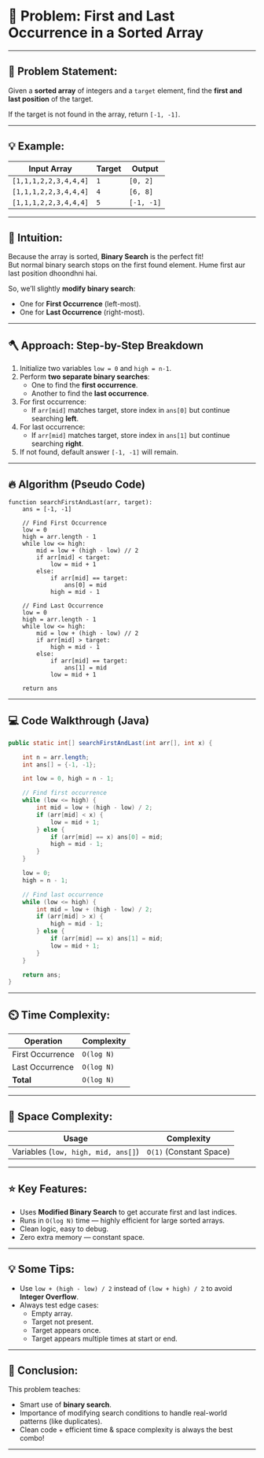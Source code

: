 

# 🎯 Problem: First and Last Occurrence in a Sorted Array

---

## 🧠 Problem Statement:

Given a **sorted array** of integers and a `target` element, find the **first and last position** of the target.

If the target is not found in the array, return `[-1, -1]`.

---

## 💡 Example:

| Input Array | Target | Output |
|-------------|--------|--------|
| `[1,1,1,2,2,3,4,4,4]` | `1` | `[0, 2]` |
| `[1,1,1,2,2,3,4,4,4]` | `4` | `[6, 8]` |
| `[1,1,1,2,2,3,4,4,4]` | `5` | `[-1, -1]` |

---

## 💭 Intuition:

Because the array is sorted, **Binary Search** is the perfect fit!  
But normal binary search stops on the first found element. Hume first aur last position dhoondhni hai.  

So, we’ll slightly **modify binary search**:
- One for **First Occurrence** (left-most).
- One for **Last Occurrence** (right-most).

---

## 🪓 Approach: Step-by-Step Breakdown

1. Initialize two variables `low = 0` and `high = n-1`.
2. Perform **two separate binary searches**:
   - One to find the **first occurrence**.
   - Another to find the **last occurrence**.
3. For first occurrence:
   - If `arr[mid]` matches target, store index in `ans[0]` but continue searching **left**.
4. For last occurrence:
   - If `arr[mid]` matches target, store index in `ans[1]` but continue searching **right**.
5. If not found, default answer `[-1, -1]` will remain.

---

## 🔥 Algorithm (Pseudo Code)

```
function searchFirstAndLast(arr, target):
    ans = [-1, -1]
    
    // Find First Occurrence
    low = 0
    high = arr.length - 1
    while low <= high:
        mid = low + (high - low) // 2
        if arr[mid] < target:
            low = mid + 1
        else:
            if arr[mid] == target:
                ans[0] = mid
            high = mid - 1

    // Find Last Occurrence
    low = 0
    high = arr.length - 1
    while low <= high:
        mid = low + (high - low) // 2
        if arr[mid] > target:
            high = mid - 1
        else:
            if arr[mid] == target:
                ans[1] = mid
            low = mid + 1

    return ans
```

---

## 💻 Code Walkthrough (Java)

```java
public static int[] searchFirstAndLast(int arr[], int x) {

    int n = arr.length;
    int ans[] = {-1, -1};

    int low = 0, high = n - 1;

    // Find first occurrence
    while (low <= high) {
        int mid = low + (high - low) / 2;
        if (arr[mid] < x) {
            low = mid + 1;
        } else {
            if (arr[mid] == x) ans[0] = mid;
            high = mid - 1;
        }
    }

    low = 0;
    high = n - 1;

    // Find last occurrence
    while (low <= high) {
        int mid = low + (high - low) / 2;
        if (arr[mid] > x) {
            high = mid - 1;
        } else {
            if (arr[mid] == x) ans[1] = mid;
            low = mid + 1;
        }
    }

    return ans;
}
```

---

## ⏲️ Time Complexity:

| Operation | Complexity |
|-----------|------------|
| First Occurrence | `O(log N)` |
| Last Occurrence  | `O(log N)` |
| **Total**        | `O(log N)` |

---

## 💾 Space Complexity:

| Usage        | Complexity |
|--------------|------------|
| Variables (`low, high, mid, ans[]`) | `O(1)` (Constant Space) |

---

## ⭐ Key Features:

- Uses **Modified Binary Search** to get accurate first and last indices.
- Runs in `O(log N)` time — highly efficient for large sorted arrays.
- Clean logic, easy to debug.
- Zero extra memory — constant space.

---

## 💡 Some Tips:

- Use `low + (high - low) / 2` instead of `(low + high) / 2` to avoid **Integer Overflow**.
- Always test edge cases:
   - Empty array.
   - Target not present.
   - Target appears once.
   - Target appears multiple times at start or end.

---

## 🏁 Conclusion:

This problem teaches:
- Smart use of **binary search**.
- Importance of modifying search conditions to handle real-world patterns (like duplicates).
- Clean code + efficient time & space complexity is always the best combo!

---

